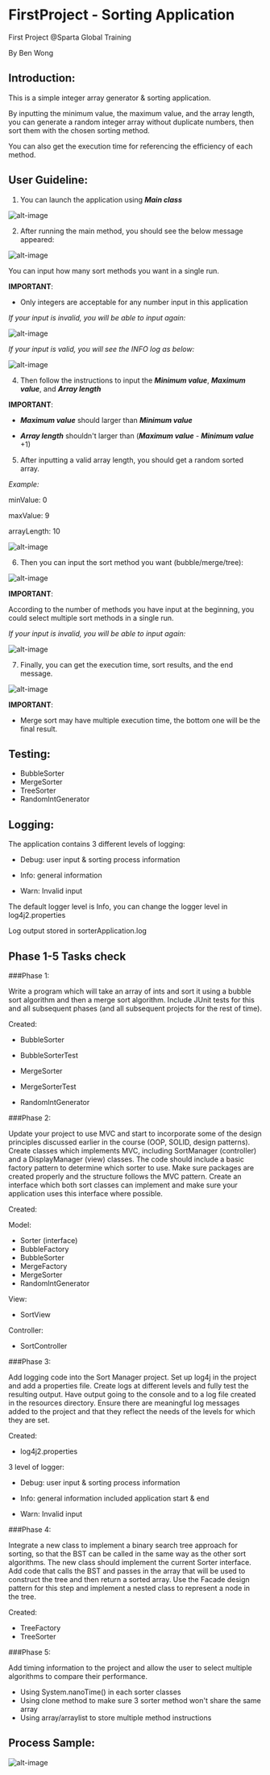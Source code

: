 # FirstProject - Sorting Application

First Project @Sparta Global Training

By Ben Wong

## Introduction:

This is a simple integer array generator & sorting application. 

By inputting the minimum value, the maximum value, and the array length, you can generate a random integer array without duplicate numbers, then sort them with the chosen sorting method. 

You can also get the execution time for referencing the efficiency of each method.

## User Guideline:

1) You can launch the application using **_Main class_**

![alt-image](readmeSource/main.jpg)


2) After running the main method, you should see the below message appeared:


![alt-image](readmeSource/input1.jpg)
   
You can input how many sort methods you want in a single run.

**IMPORTANT**: 
- Only integers are acceptable for any number input in this application

_If your input is invalid, you will be able to input again:_

![alt-image](readmeSource/input2.jpg)

_If your input is valid, you will see the INFO log as below:_

![alt-image](readmeSource/input3.jpg)


4) Then follow the instructions to input the ***Minimum value***, ***Maximum value***, and ***Array length***

**IMPORTANT**:

- ***Maximum value*** should larger than ***Minimum value***

- **_Array length_** shouldn't larger than (***Maximum value*** - ***Minimum value*** +1)

5) After inputting a valid array length, you should get a random sorted array.

_Example:_

minValue: 0

maxValue: 9

arrayLength: 10

![alt-image](readmeSource/input4.jpg)

6) Then you can input the sort method you want (bubble/merge/tree):

![alt-image](readmeSource/input5.jpg)

**IMPORTANT**:

According to the number of methods you have input at the beginning, 
you could select multiple sort methods in a single run.

_If your input is invalid, you will be able to input again:_

![alt-image](readmeSource/input6.jpg)

7) Finally, you can get the execution time, sort results, and the end message.

![alt-image](readmeSource/input7.jpg)

**IMPORTANT**: 

- Merge sort may have multiple execution time, the bottom one will be the final result.

## Testing:

- BubbleSorter
- MergeSorter
- TreeSorter
- RandomIntGenerator

## Logging:

The application contains 3 different levels of logging: 

- Debug: user input & sorting process information 

- Info: general information 

- Warn: Invalid input 

The default logger level is Info, you can change the logger level in log4j2.properties

Log output stored in sorterApplication.log


## Phase 1-5 Tasks check


###Phase 1:

Write a program which will take an array of ints and sort it using a bubble sort algorithm and then a merge sort algorithm. Include JUnit tests for this and all subsequent phases (and all subsequent projects for the rest of time).

Created:

- BubbleSorter

- BubbleSorterTest

- MergeSorter

- MergeSorterTest

- RandomIntGenerator

###Phase 2:

Update your project to use MVC and start to incorporate some of the design principles discussed earlier in the course (OOP, SOLID, design patterns). Create classes which implements MVC, including SortManager (controller) and a DisplayManager (view) classes. The code should include a basic factory pattern to determine which sorter to use. Make sure packages are created properly and the structure follows the MVC pattern. Create an interface which both sort classes can implement and make sure your application uses this interface where possible.

Created:

Model:
- Sorter (interface)
- BubbleFactory
- BubbleSorter
- MergeFactory
- MergeSorter
- RandomIntGenerator

View:
- SortView

Controller:
- SortController


###Phase 3:

Add logging code into the Sort Manager project. Set up log4j in the project and add a properties file. Create logs at different levels and fully test the resulting output. Have output going to the console and to a log file created in the resources directory. Ensure there are meaningful log messages added to the project and that they reflect the needs of the levels for which they are set.

Created:

- log4j2.properties

3 level of logger:

- Debug: user input & sorting process information

- Info: general information included application start & end

- Warn: Invalid input


###Phase 4:

Integrate a new class to implement a binary search tree approach for sorting, so that the BST can be called in the same way as the other sort algorithms. The new class should implement the current Sorter interface. Add code that calls the BST and passes in the array that will be used to construct the tree and then return a sorted array. Use the Facade design pattern for this step and implement a nested class to represent a node in the tree.

Created:

- TreeFactory
- TreeSorter


###Phase 5:

Add timing information to the project and allow the user to select multiple algorithms to compare their performance.

- Using System.nanoTime() in each sorter classes
- Using clone method to make sure 3 sorter method won't share the same array
- Using array/arraylist to store multiple method instructions


## Process Sample:

![alt-image](readmeSource/sample.jpg)

